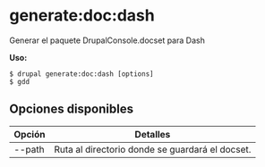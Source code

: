 # generate:doc:dash
Generar el paquete DrupalConsole.docset para Dash

**Uso:**
```
$ drupal generate:doc:dash [options] 
$ gdd  
```

## Opciones disponibles
Opción | Detalles
-------|-------------
--path | Ruta al directorio donde se guardará el docset.
